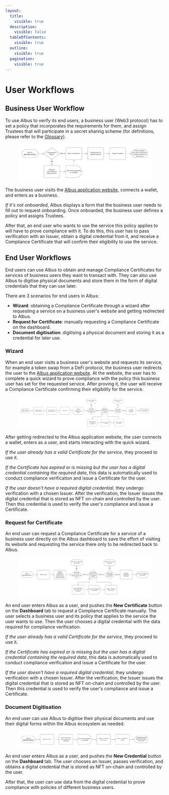 ```yaml
---
layout:
  title:
    visible: true
  description:
    visible: false
  tableOfContents:
    visible: true
  outline:
    visible: true
  pagination:
    visible: true
---
```


# User Workflows

## Business User Workflow

To use Albus to verify its end users, a business user (Web3 protocol) has to set a policy that incorporates the requirements for them, and assign Trustees that will participate in a secret sharing scheme (for definitions, please refer to the [Glossary](../resources/glossary.md)).

<figure><img src="../.gitbook/assets/business-user-flow.png" alt="Business user flow"><figcaption></figcaption></figure>

The business user visits the [Albus application website](https://app.albus.finance/), connects a wallet, and enters as a business.

_If it's not onboarded_, Albus displays a form that the business user needs to fill out to request onboarding. Once onboarded, the business user defines a policy and assigns Trustees.

After that, an end user who wants to use the service this policy applies to will have to prove compliance with it. To do this, this user has to pass verification with an Issuer, obtain a digital credential from it, and receive a Compliance Certificate that will confirm their eligibility to use the service.

## End User Workflows

End users can use Albus to obtain and manage Compliance Certificates for services of business users they want to transact with. They can also use Albus to digitise physical documents and store them in the form of digital credentials that they can use later.

There are 3 scenarios for end users in Albus:

* **Wizard**: obtaining a Compliance Certificate through a wizard after requesting a service on a business user's website and getting redirected to Albus.
* **Request for Certificate**: manually requesting a Compliance Certificate on the dashboard.
* **Document digitisation**: digitising a physical document and storing it as a credential for later use.

### Wizard

When an end user visits a business user's website and requests its service, for example a token swap from a DeFi protocol, the business user redirects the user to the [Albus application website](https://app.albus.finance/). At the website, the user has to complete a quick wizard to prove compliance with the policy this business user has set for the requested service. After proving it, the user will receive a Compliance Certificate confirming their eligibility for the service.

<figure><img src="../.gitbook/assets/end-user-flow1.png" alt="End user flow: Wizard"><figcaption></figcaption></figure>

After getting redirected to the Albus application website, the user connects a wallet, enters as a user, and starts interacting with the quick wizard.

_If the user already has a valid Certificate for the service_, they proceed to use it.

_If the Certificate has expired or is missing but the user has a digital credential containing the required data_, this data is automatically used to conduct compliance verification and issue a Certificate for the user.

_If the user doesn't have a required digital credential_, they undergo verification with a chosen Issuer. After the verification, the Issuer issues the digital credential that is stored as NFT on-chain and controlled by the user. Then this credential is used to verify the user's compliance and issue a Certificate.

### Request for Certificate

An end user can request a Compliance Certificate for a service of a business user directly on the Albus dashboard to save the effort of visiting its website and requesting the service there only to be redirected back to Albus.

<figure><img src="../.gitbook/assets/end-user-flow2.png" alt="End user flow: Certificate request"><figcaption></figcaption></figure>

An end user enters Albus as a user, and pushes the **New Certificate** button on the **Dashboard** tab to request a Compliance Certificate manually. The user selects a business user and its policy that applies to the service the user wants to use. Then the user chooses a digital credential with the data required for compliance verification.

_If the user already has a valid Certificate for the service_, they proceed to use it.

_If the Certificate has expired or is missing but the user has a digital credential containing the required data_, this data is automatically used to conduct compliance verification and issue a Certificate for the user.

_If the user doesn't have a required digital credential_, they undergo verification with a chosen Issuer. After the verification, the Issuer issues the digital credential that is stored as NFT on-chain and controlled by the user. Then this credential is used to verify the user's compliance and issue a Certificate.

### Document Digitisation

An end user can use Albus to digitise their physical documents and use their digital forms within the Albus ecosystem as needed.

<figure><img src="../.gitbook/assets/end-user-flow3.png" alt="End user flow: document digitisation"><figcaption></figcaption></figure>

An end user enters Albus as a user, and pushes the **New Credential** button on the **Dashboard** tab. The user chooses an Issuer, passes verification, and obtains a digital credential that is stored as NFT on-chain and controlled by the user.

After that, the user can use data from the digital credential to prove compliance with policies of different business users.
